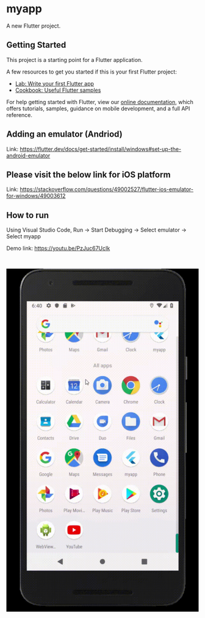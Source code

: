 # myapp

A new Flutter project.

## Getting Started

This project is a starting point for a Flutter application.

A few resources to get you started if this is your first Flutter project:

- [Lab: Write your first Flutter app](https://flutter.io/docs/get-started/codelab)
- [Cookbook: Useful Flutter samples](https://flutter.io/docs/cookbook)

For help getting started with Flutter, view our 
[online documentation](https://flutter.io/docs), which offers tutorials, 
samples, guidance on mobile development, and a full API reference.

## Adding an emulator (Andriod)
Link: https://flutter.dev/docs/get-started/install/windows#set-up-the-android-emulator

## Please visit the below link for iOS platform
Link: https://stackoverflow.com/questions/49002527/flutter-ios-emulator-for-windows/49003612

## How to run
Using Visual Studio Code, Run -> Start Debugging -> Select emulator -> Select myapp

Demo link: https://youtu.be/PzJuc67UcIk

<br/>

![Snapshot](https://github.com/daniel-yap-aeiou/flutter-hello-world/blob/main/img/Android%20Emulator%20-%20Nexus_5X_API_28_5554%202020-10-12%2018-40-16.gif)

